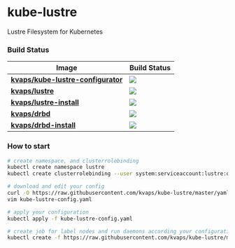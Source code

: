 # kube-lustre

Lustre Filesystem for Kubernetes

### Build Status

| Image                             | Build Status                                                                 |
|-----------------------------------|------------------------------------------------------------------------------|
| **[kvaps/kube-lustre-configurator]**  | ![](https://img.shields.io/docker/build/kvaps/kube-lustre-configurator.svg)  |
| **[kvaps/lustre]**                    | ![](https://img.shields.io/docker/build/kvaps/lustre.svg)                    |
| **[kvaps/lustre-install]**            | ![](https://img.shields.io/docker/build/kvaps/lustre-install.svg)            |
| **[kvaps/drbd]**                      | ![](https://img.shields.io/docker/build/kvaps/drbd.svg)                      |
| **[kvaps/drbd-install]**              | ![](https://img.shields.io/docker/build/kvaps/drbd-install.svg)              |

[kvaps/kube-lustre-configurator]: https://hub.docker.com/r/kvaps/kube-lustre-configurator/builds/
[kvaps/lustre]: https://hub.docker.com/r/kvaps/kvaps/lustre/builds/
[kvaps/lustre-install]: https://hub.docker.com/r/kvaps/lustre-install/builds/
[kvaps/drbd]: https://hub.docker.com/r/kvaps/drbd/builds/
[kvaps/drbd-install]: https://hub.docker.com/r/kvaps/drbd-install/builds/

### How to start

```sh
# create namespace, and clusterrolebinding
kubectl create namespace lustre
kubectl create clusterrolebinding --user system:serviceaccount:lustre:default lustre-cluster-admin --clusterrole cluster-admin

# download and edit your config
curl -O https://raw.githubusercontent.com/kvaps/kube-lustre/master/yaml/kube-lustre-config.yaml
vim kube-lustre-config.yaml

# apply your configuration
kubectl apply -f kube-lustre-config.yaml

# create job for label nodes and run daemons according your configuration
kubectl create -f https://raw.githubusercontent.com/kvaps/kube-lustre/master/yaml/kube-lustre-configurator.yaml
```
